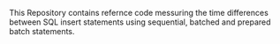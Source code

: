 This Repository contains refernce code messuring the time differences between SQL insert statements using sequential, batched and prepared batch statements.
